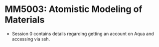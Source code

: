 # MM5003: Atomistic Modeling of Materials
- Session 0 contains details regarding getting an account on Aqua and accessing via ssh. 
